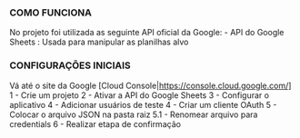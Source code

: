 ### COMO FUNCIONA 
No projeto foi utilizada as seguinte API oficial da Google:
    - API do Google Sheets : Usada para manipular as planilhas alvo

### CONFIGURAÇÕES INICIAIS
Vá até o site da Google [Cloud Console|https://console.cloud.google.com/]
1 - Crie um projeto
2 - Ativar a API do Google Sheets
3 - Configurar o aplicativo
4 - Adicionar usuários de teste
4 - Criar um cliente OAuth
5 - Colocar o arquivo JSON na pasta raiz
    5.1 - Renomear arquivo para credentials
6 - Realizar etapa de confirmação
